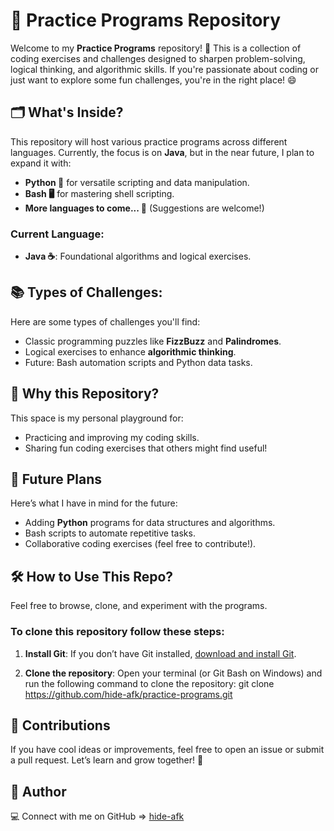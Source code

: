 # 🚀 Practice Programs Repository

Welcome to my **Practice Programs** repository! 🎉 This is a collection of coding exercises and challenges designed to sharpen problem-solving, logical thinking, and algorithmic skills. If you're passionate about coding or just want to explore some fun challenges, you're in the right place! 😄

## 🗂️ What's Inside?

This repository will host various practice programs across different languages. Currently, the focus is on **Java**, but in the near future, I plan to expand it with:

- **Python 🐍** for versatile scripting and data manipulation.
- **Bash 🖥️** for mastering shell scripting.
- **More languages to come... 🚧** (Suggestions are welcome!)

### Current Language:
- **Java ☕**: Foundational algorithms and logical exercises.

## 📚 Types of Challenges:
Here are some types of challenges you'll find:
- Classic programming puzzles like **FizzBuzz** and **Palindromes**.
- Logical exercises to enhance **algorithmic thinking**.
- Future: Bash automation scripts and Python data tasks.

## 🤔 Why this Repository?
This space is my personal playground for:
- Practicing and improving my coding skills.
- Sharing fun coding exercises that others might find useful!

## 🚀 Future Plans
Here’s what I have in mind for the future:
- Adding **Python** programs for data structures and algorithms.
- Bash scripts to automate repetitive tasks.
- Collaborative coding exercises (feel free to contribute!).

## 🛠️ How to Use This Repo?
Feel free to browse, clone, and experiment with the programs.
### To clone this repository follow these steps:

1. **Install Git**: If you don’t have Git installed, [download and install Git](https://git-scm.com/downloads).

2. **Clone the repository**: Open your terminal (or Git Bash on Windows) and run the following command to clone the repository:
   git clone https://github.com/hide-afk/practice-programs.git


## 🙌 Contributions
If you have cool ideas or improvements, feel free to open an issue or submit a pull request. Let’s learn and grow together! 🌱

## 👤 Author
💻 Connect with me on GitHub => [hide-afk](https://github.com/hide-afk)
